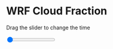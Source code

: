 <h1>WRF  Cloud Fraction </h1>
<p>Drag the slider to change the time</p>

<div class="slidecontainer">
<input oninput='setImage(this)' class="slider" type="range" min="0" max="33" value="0" step="1" />
<img id='img'/>
</div>

<script>
var img = document.getElementById('img');
var img_array = ['/assets/images/wrf/cf_wrfout_d01_2020-03-09_12:00:00.png',
'/assets/images/wrf/cf_wrfout_d01_2020-03-09_13:00:00.png',
'/assets/images/wrf/cf_wrfout_d01_2020-03-09_14:00:00.png',
'/assets/images/wrf/cf_wrfout_d01_2020-03-09_15:00:00.png',
'/assets/images/wrf/cf_wrfout_d01_2020-03-09_16:00:00.png',
'/assets/images/wrf/cf_wrfout_d01_2020-03-09_17:00:00.png',
'/assets/images/wrf/cf_wrfout_d01_2020-03-09_18:00:00.png',
'/assets/images/wrf/cf_wrfout_d01_2020-03-09_19:00:00.png',
'/assets/images/wrf/cf_wrfout_d01_2020-03-09_20:00:00.png',
'/assets/images/wrf/cf_wrfout_d01_2020-03-09_21:00:00.png',
'/assets/images/wrf/cf_wrfout_d01_2020-03-09_22:00:00.png',
'/assets/images/wrf/cf_wrfout_d01_2020-03-09_23:00:00.png',
'/assets/images/wrf/cf_wrfout_d01_2020-03-10_00:00:00.png',
'/assets/images/wrf/cf_wrfout_d01_2020-03-10_01:00:00.png',
'/assets/images/wrf/cf_wrfout_d01_2020-03-10_02:00:00.png',
'/assets/images/wrf/cf_wrfout_d01_2020-03-10_03:00:00.png',
'/assets/images/wrf/cf_wrfout_d01_2020-03-10_04:00:00.png',
'/assets/images/wrf/cf_wrfout_d01_2020-03-10_05:00:00.png',
'/assets/images/wrf/cf_wrfout_d01_2020-03-10_06:00:00.png',
'/assets/images/wrf/cf_wrfout_d01_2020-03-10_07:00:00.png',
'/assets/images/wrf/cf_wrfout_d01_2020-03-10_08:00:00.png',
'/assets/images/wrf/cf_wrfout_d01_2020-03-10_09:00:00.png',
'/assets/images/wrf/cf_wrfout_d01_2020-03-10_10:00:00.png',
'/assets/images/wrf/cf_wrfout_d01_2020-03-10_11:00:00.png',
'/assets/images/wrf/cf_wrfout_d01_2020-03-10_12:00:00.png',
'/assets/images/wrf/cf_wrfout_d01_2020-03-10_13:00:00.png',
'/assets/images/wrf/cf_wrfout_d01_2020-03-10_14:00:00.png',
'/assets/images/wrf/cf_wrfout_d01_2020-03-10_15:00:00.png',
'/assets/images/wrf/cf_wrfout_d01_2020-03-10_16:00:00.png',
'/assets/images/wrf/cf_wrfout_d01_2020-03-10_17:00:00.png',
'/assets/images/wrf/cf_wrfout_d01_2020-03-10_18:00:00.png',
'/assets/images/wrf/cf_wrfout_d01_2020-03-10_19:00:00.png',
'/assets/images/wrf/cf_wrfout_d01_2020-03-10_20:00:00.png',];
function setImage(obj)
{
        var value = obj.value;
        img.src = img_array[value];

}
</script>
